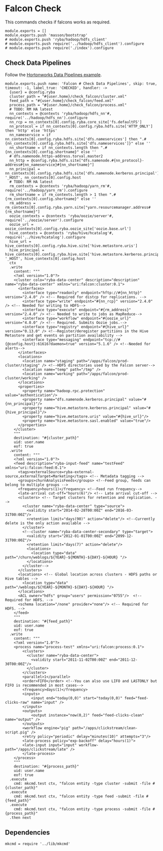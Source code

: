 
# Falcon Check

This commands checks if falcons works as required.

    module.exports = []
    module.exports.push 'masson/bootstrap'
    # module.exports.push 'ryba/hadoop/hdfs_client'
    # module.exports.push require('../hadoop/hdfs_client').configure
    # module.exports.push require('./index').configure

## Check Data Pipelines

Follow the [Hortonworks Data Pipelines example][dpe].

    module.exports.push name: 'Falcon # Check Data Pipelines', skip: true, timeout: -1, label_true: 'CHECKED', handler: ->
      {user} = @config.ryba
      cluster_path = "#{user.home}/check_falcon/cluster.xml"
      feed_path = "#{user.home}/check_falcon/feed.xml"
      process_path = "#{user.home}/check_falcon/process.xml"
      # TODO: RM HA latest
      nn_contexts = @contexts 'ryba/hadoop/hdfs_nn'#, require('../hadoop/hdfs_nn').configure
      nn_rcp = nn_contexts[0].config.ryba.core_site['fs.defaultFS']
      nn_protocol = if nn_contexts[0].config.ryba.hdfs.site['HTTP_ONLY'] then 'http' else 'https'
      nn_nameservice = if nn_contexts[0].config.ryba.hdfs.site['dfs.nameservices'] then ".#{nn_contexts[0].config.ryba.hdfs.site['dfs.nameservices']}" else ''
      nn_shortname = if nn_contexts.length then ".#{nn_contexts[0].config.shortname}" else ''
      # dfs.namenode.https-address.torval.master2
      nn_http = @config.ryba.hdfs.site["dfs.namenode.#{nn_protocol}-address#{nn_nameservice}#{nn_shortname}"] 
      nn_principal = nn_contexts[0].config.ryba.hdfs.site['dfs.namenode.kerberos.principal'].replace '_HOST', nn_contexts[0].config.host
      # TODO: RM HA latest
      rm_contexts = @contexts 'ryba/hadoop/yarn_rm'#, require('../hadoop/yarn_rm').configure
      rm_shortname = if rm_contexts.length > 1 then ".#{rm_contexts[0].config.shortname}" else ''
      rm_address = rm_contexts[0].config.ryba.yarn.site["yarn.resourcemanager.address#{rm_shortname}"]
      oozie_contexts = @contexts 'ryba/oozie/server'#, require('../oozie/server').configure
      oozie_url = oozie_contexts[0].config.ryba.oozie_site['oozie.base.url']
      hive_contexts = @contexts 'ryba/hive/hcatalog'#, require('../hive/hcatalog').configure
      hive_url = hive_contexts[0].config.ryba.hive.site['hive.metastore.uris']
      hive_principal = hive_contexts[0].config.ryba.hive.site['hive.metastore.kerberos.principal'].replace '_HOST', hive_contexts[0].config.host
      ctx
      .write
        content: """
        <?xml version="1.0"?>
        <cluster colo="ryba-data-center" description="description" name="ryba-data-center" xmlns="uri:falcon:cluster:0.1">    
          <interfaces>
            <interface type="readonly" endpoint="hftp://#{nn_http}" version="2.4.0" /> <!-- Required for distcp for replications. -->
            <interface type="write" endpoint="#{nn_rcp}" version="2.4.0" /> <!-- Needed for writing to HDFS-->
            <interface type="execute" endpoint="#{rm_address}" version="2.4.0" /> <!-- Needed to write to jobs as MapReduce-->
            <interface type="workflow" endpoint="#{oozie_url}" version="4.0.0" /> <!-- Required. Submits Oozie jobs.-->
            <interface type="registry" endpoint="#{hive_url}" version="0.13.0" /> <!--Register/deregister partitions in the Hive Metastore and get events on partition availability -->
            <interface type="messaging" endpoint="tcp://#{@config.host}:61616?daemon=true" version="5.1.6" /> <!--Needed for alerts-->
          </interfaces>
          <locations>
            <location name="staging" path="/apps/falcon/prod-cluster/staging" /> <!--HDFS directories used by the Falcon server-->
            <location name="temp" path="/tmp" />
            <location name="working" path="/apps/falcon/prod-cluster/working" />
          </locations>
          <properties>
            <property name="hadoop.rpc.protection" value="authentication"/>
            <property name="dfs.namenode.kerberos.principal" value="#{nn_principal}"/>
            <property name="hive.metastore.kerberos.principal" value="#{hive_principal}"/>
            <property name="hive.metastore.uris" value="#{hive_url}"/>
            <property name="hive.metastore.sasl.enabled" value="true"/>
          </properties>
        </cluster>
        """
        destination: "#{cluster_path}"
        uid: user.name
        eof: true
      .write
        content: """
        <?xml version="1.0"?>
        <feed description="ryba-input-feed" name="testFeed" xmlns="uri:falcon:feed:0.1">
          <tags>externalSource=ryba-external-source,externalTarget=Marketing</tags> <!-- Metadata tagging -->
          <groups>churnAnalysisFeeds</groups> <!--Feed group, feeds can belong to multiple groups -->
          <frequency>hours(1)</frequency> <!--Feed run frequency-->  
          <late-arrival cut-off="hours(6)"/> <!-- Late arrival cut-off -->
          <clusters> <!-- Target clusters for retention and replication. -->
            <cluster name="ryba-data-center" type="source">
              <validity start="2014-02-28T00:00Z" end="2016-03-31T00:00Z"/>
              <retention limit="days(90)" action="delete"/> <!--Currently delete is the only action available -->
            </cluster>
            <!--cluster name="ryba-data-center-secondary" type="target">
              <validity start="2012-01-01T00:00Z" end="2099-12-31T00:00Z"/>
              <retention limit="days(7)" action="delete"/>
              <locations>
                <location type="data" path="/churn/weblogs/${YEAR}-${MONTH}-${DAY}-${HOUR} "/>
              </locations>
            </cluster-->
          </clusters>
          <locations> <!-- Global location across clusters - HDFS paths or Hive tables -->
            <location type="data" path="/weblogs/${YEAR}-${MONTH}-${DAY}-${HOUR} "/>
          </locations>
          <ACL owner="hdfs" group="users" permission="0755"/>  <!-- Required for HDFS. -->
          <schema location="/none" provider="none"/> <!-- Required for HDFS. -->
        </feed>
        """
        destination: "#{feed_path}"
        uid: user.name
        eof: true
      .write
        content: """
        <?xml version="1.0"?>
        <process name="process-test" xmlns="uri:falcon:process:0.1">
            <clusters>
              <cluster name="ryba-data-center">
                <validity start="2011-11-02T00:00Z" end="2011-12-30T00:00Z"/>
              </cluster>
            </clusters>
            <parallel>1</parallel>
            <order>FIFO</order> <!--You can also use LIFO and LASTONLY but FIFO is recommended in most cases--> 
            <frequency>days(1)</frequency> 
            <inputs>
                <input end="today(0,0)" start="today(0,0)" feed="feed-clicks-raw" name="input" />
            </inputs>
            <outputs>
                <output instance="now(0,2)" feed="feed-clicks-clean" name="output" />
            </outputs>
            <workflow engine="pig" path="/apps/clickstream/clean-script.pig" />
            <retry policy="periodic" delay="minutes(10)" attempts="3"/>
            <late-process policy="exp-backoff" delay="hours(1)">
            <late-input input="input" workflow-path="/apps/clickstream/late" />
            </late-process>
        </process>
        """
        destination: "#{process_path}"
        uid: user.name
        eof: true
      .execute
        cmd: mkcmd.test ctx, "falcon entity -type cluster -submit -file #{cluster_path}"
      .execute
        cmd: mkcmd.test ctx, "falcon entity -type feed -submit -file #{feed_path}"
      .execute
        cmd: mkcmd.test ctx, "falcon entity -type process -submit -file #{process_path}"
      .then next

## Dependencies

    mkcmd = require '../lib/mkcmd'

[dpe]: http://docs.hortonworks.com/HDPDocuments/HDP2/HDP-2.1.3/bk_falcon/content/ch_falcon_data_pipelines.html
